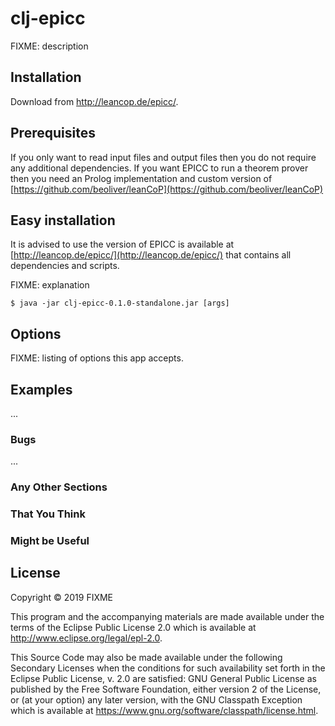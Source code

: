 # clj-epicc

FIXME: description

## Installation

Download from http://leancop.de/epicc/.

## Prerequisites

If you only want to read input files and output files then you do not require any additional dependencies. If you want EPICC to run a theorem prover then you need an Prolog implementation and custom version of [https://github.com/beoliver/leanCoP](https://github.com/beoliver/leanCoP)

## Easy installation

It is advised to use the version of EPICC is available at [http://leancop.de/epicc/](http://leancop.de/epicc/) that contains all dependencies and scripts.

FIXME: explanation

    $ java -jar clj-epicc-0.1.0-standalone.jar [args]

## Options

FIXME: listing of options this app accepts.

## Examples

...

### Bugs

...

### Any Other Sections
### That You Think
### Might be Useful

## License

Copyright © 2019 FIXME

This program and the accompanying materials are made available under the
terms of the Eclipse Public License 2.0 which is available at
http://www.eclipse.org/legal/epl-2.0.

This Source Code may also be made available under the following Secondary
Licenses when the conditions for such availability set forth in the Eclipse
Public License, v. 2.0 are satisfied: GNU General Public License as published by
the Free Software Foundation, either version 2 of the License, or (at your
option) any later version, with the GNU Classpath Exception which is available
at https://www.gnu.org/software/classpath/license.html.

